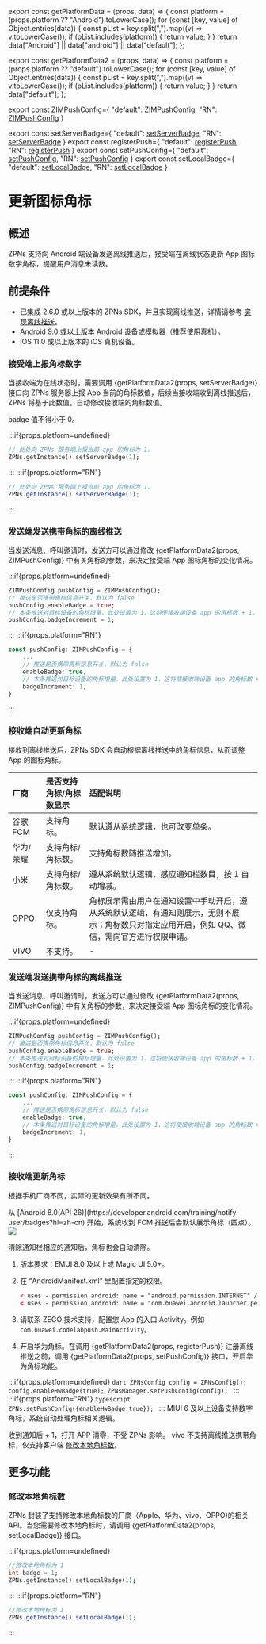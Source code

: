 export const getPlatformData = (props, data) => {
    const platform = (props.platform ?? "Android").toLowerCase();
    for (const [key, value] of Object.entries(data)) {
        const pList = key.split(",").map((v) => v.toLowerCase());
        if (pList.includes(platform)) {
            return value;
        }
    }
    return data["Android"] || data["android"] || data["default"];
};

export const getPlatformData2 = (props, data) => {
    const platform = (props.platform ?? "default").toLowerCase();
    for (const [key, value] of Object.entries(data)) {
        const pList = key.split(",").map((v) => v.toLowerCase());
        if (pList.includes(platform)) {
            return value;
        }
    }
    return data["default"];
};

export const ZIMPushConfig={
    "default": <a href="https://pub.dev/documentation/zego_zim/latest/zego_zim/ZIMPushConfig-class.html" target="_blank">ZIMPushConfig</a>,
    "RN": <a href="https://doc-zh.zego.im/article/api?doc=zim_API~javascript_react-native~interface~ZIMPushConfig" target="_blank">ZIMPushConfig</a>
}

export const setServerBadge={
    "default": <a href="https://pub.dev/documentation/zego_zpns/latest/zego_zpns/ZPNs/setServerBadge.html" target="_blank">setServerBadge</a>,
    "RN": <a href="@setServerBadge" target="_blank">setServerBadge</a>
}
export const registerPush={
    "default": <a href="https://pub.dev/documentation/zego_zpns/latest/zego_zpns/ZPNs/registerPush.html" target="_blank">registerPush</a>,
    "RN": <a href="@registerPush" target="_blank">registerPush</a>
}
export const setPushConfig={
    "default": <a href="https://pub.dev/documentation/zego_zpns/latest/zego_zpns/ZPNs/setPushConfig.html" target="_blank">setPushConfig</a>,
    "RN": <a href="@setPushConfig" target="_blank">setPushConfig</a>
}
export const setLocalBadge={
    "default": <a href="https://pub.dev/documentation/zego_zpns/latest/zego_zpns/ZPNs/setLocalBadge.html" target="_blank">setLocalBadge</a>,
    "RN": <a href="@setLocalBadge" target="_blank">setLocalBadge</a>
}

# 更新图标角标


## 概述

ZPNs 支持向 Android 端设备发送离线推送后，接受端在离线状态更新 App 图标数字角标，提醒用户消息未读数。

## 前提条件

- 已集成 2.6.0 或以上版本的 ZPNs SDK，并且实现离线推送，详情请参考 [实现离线推送](/zim-flutter/offline-push-notifications/implement-offline-push-notification)。
- Android 9.0 或以上版本 Android 设备或模拟器（推荐使用真机）。 
- iOS 11.0 或以上版本的 iOS 真机设备。


<Tabs>
<Tab title="iOS">

### 接受端上报角标数字

当接收端为在线状态时，需要调用 {getPlatformData2(props, setServerBadge)} 接口向 ZPNs 服务器上报 App 当前的角标数值，后续当接收端收到离线推送后，ZPNs 将基于此数值，自动修改接收端的角标数值。

<Note title="说明">
badge 值不得小于 0。
</Note>

:::if{props.platform=undefined}
```dart
// 此处向 ZPNs 服务端上报当前 app 的角标为 1.
ZPNs.getInstance().setServerBadge(1);
```
:::
:::if{props.platform="RN"}
```typescript
// 此处向 ZPNs 服务端上报当前 app 的角标为 1.
ZPNs.getInstance().setServerBadge(1);
```
:::

### 发送端发送携带角标的离线推送

当发送消息、呼叫邀请时，发送方可以通过修改 {getPlatformData2(props, ZIMPushConfig)} 中有关角标的参数，来决定接受端 App 图标角标的变化情况。

:::if{props.platform=undefined}
```dart
ZIMPushConfig pushConfig = ZIMPushConfig();
// 推送是否携带角标信息开关，默认为 false
pushConfig.enableBadge = true;
// 本条推送对目标设备的角标增量，此处设置为 1，这将使接收端设备 app 的角标数 + 1。（仅限支持角标增量的接收端：fcm,华为）
pushConfig.badgeIncrement = 1;
```
:::
:::if{props.platform="RN"}
```typescript
const pushConfig: ZIMPushConfig = {
    ...
    // 推送是否携带角标信息开关，默认为 false
    enableBadge: true,
    // 本条推送对目标设备的角标增量，此处设置为 1，这将使接收端设备 app 的角标数 + 1。（仅限支持角标增量的接收端：fcm,华为,apple）
    badgeIncrement: 1,
}
```
:::

### 接收端自动更新角标

接收到离线推送后，ZPNs SDK 会自动根据离线推送中的角标信息，从而调整 App 的图标角标。

</Tab>
<Tab title="Android">


| 厂商      | 是否支持角标/角标数显示 | 适配说明                                                                                                                                        |
| :-------- | :---------------------- | :---------------------------------------------------------------------------------------------------------------------------------------------- |
| 谷歌 FCM  | 支持角标。              | 默认遵从系统逻辑，也可改变单条。                                                                                                                |
| 华为/荣耀 | 支持角标/角标数。       | 支持角标数随推送增加。                                                                                                                          |
| 小米      | 支持角标/角标数。       | 遵从系统默认逻辑，感应通知栏数目，按 1 自动增减。                                                                                               |
| OPPO      | 仅支持角标。            | 角标展示需由用户在通知设置中手动开启，遵从系统默认逻辑，有通知则展示，无则不展示；角标数只对指定应用开启，例如 QQ、微信，需向官方进行权限申请。 |
| VIVO      | 不支持。                | -                                                                                                                                               |


### 发送端发送携带角标的离线推送

当发送消息、呼叫邀请时，发送方可以通过修改 {getPlatformData2(props, ZIMPushConfig)} 中有关角标的参数，来决定接受端 App 图标角标的变化情况。

:::if{props.platform=undefined}
```dart
ZIMPushConfig pushConfig = ZIMPushConfig();
// 推送是否携带角标信息开关，默认为 false
pushConfig.enableBadge = true;
// 本条推送对目标设备的角标增量，此处设置为 1，这将使接收端设备 app 的角标数 + 1。（仅限支持角标增量的接收端：fcm,华为）
pushConfig.badgeIncrement = 1;
```
:::
:::if{props.platform="RN"}
```typescript
const pushConfig: ZIMPushConfig = {
    ...
    // 推送是否携带角标信息开关，默认为 false
    enableBadge: true,
    // 本条推送对目标设备的角标增量，此处设置为 1，这将使接收端设备 app 的角标数 + 1。（仅限支持角标增量的接收端：fcm,华为,apple）
    badgeIncrement: 1,
}
```
:::


### 接收端更新角标

根据手机厂商不同，实际的更新效果有所不同。

<Accordion title="Google 设备更新角标" defaultOpen="false">
从 [Android 8.0(API 26)](https://developer.android.com/training/notify-user/badges?hl=zh-cn) 开始，系统收到 FCM 推送后会默认展示角标（圆点）。

<Frame width="64" height="auto" caption=""><img src="https://doc-media.zego.im/sdk-doc/Pics/ZIM/icon.png" /></Frame>

清除通知栏相应的通知后，角标也会自动清除。
</Accordion>
<Accordion title="华为设备更新角标" defaultOpen="false">
1. 版本要求：EMUI 8.0  及以上或 Magic UI 5.0+。

2. 在 “AndroidManifest.xml” 里配置指定的权限。

    ```xml
    < uses - permission android: name = "android.permission.INTERNET" / >
    < uses - permission android: name = "com.huawei.android.launcher.permission.CHANGE_BADGE " / >
    ```

3. 请联系 ZEGO 技术支持，配置您 App 的入口 Activity。例如 `com.huawei.codelabpush.MainActivity`。

4. 开启华为角标。在调用 {getPlatformData2(props, registerPush)} 注册离线推送之前，调用 {getPlatformData2(props, setPushConfig)} 接口，开启华为角标功能。

:::if{props.platform=undefined}
    ```dart
    ZPNsConfig config = ZPNsConfig();
    config.enableHwBadge(true);
    ZPNsManager.setPushConfig(config);
    ```
:::
:::if{props.platform="RN"}
    ```typescript
    ZPNs.setPushConfig({enableHwBadge:true});
    ```
:::
</Accordion>
<Accordion title="小米设备更新角标" defaultOpen="false">
MIUI 6 及以上设备支持数字角标，系统自动处理角标相关逻辑。

收到通知后 + 1，打开 APP 清零，不受 ZPNs 影响。
</Accordion>
<Accordion title="vivo 设备更新角标" defaultOpen="false">
vivo 不支持离线推送携带角标，仅支持客户端 <a href="#修改本地角标数">修改本地角标数</a>。
</Accordion>

</Tab>
</Tabs>

## 更多功能

### 修改本地角标数
ZPNs 封装了支持修改本地角标数的厂商（Apple、华为、vivo、OPPO)的相关 API。当您需要修改本地角标时，请调用 {getPlatformData2(props, setLocalBadge)} 接口。

:::if{props.platform=undefined}
```dart
//修改本地角标为 1
int badge = 1;
ZPNs.getInstance().setLocalBadge(1);  
```
:::
:::if{props.platform="RN"}
```typescript
//修改本地角标为 1
ZPNs.getInstance().setLocalBadge(1);  
```
:::

